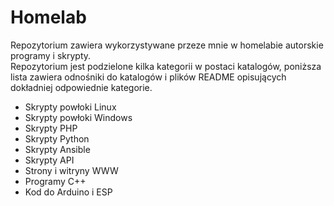 # Homelab
Repozytorium zawiera wykorzystywane przeze mnie w homelabie autorskie programy i skrypty.  
Repozytorium jest podzielone kilka kategorii w postaci katalogów, poniższa lista zawiera odnośniki do katalogów i plików README opisujących dokładniej odpowiednie kategorie.
- Skrypty powłoki Linux
- Skrypty powłoki Windows
- Skrypty PHP
- Skrypty Python
- Skrypty Ansible
- Skrypty API
- Strony i witryny WWW
- Programy C++
- Kod do Arduino i ESP